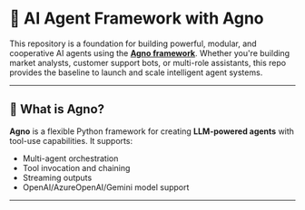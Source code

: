 # 🤖 AI Agent Framework with Agno

This repository is a foundation for building powerful, modular, and cooperative AI agents using the **[Agno framework](https://docs.agno.com/introduction)**. Whether you're building market analysts, customer support bots, or multi-role assistants, this repo provides the baseline to launch and scale intelligent agent systems.

---

## 🧠 What is Agno?

**Agno** is a flexible Python framework for creating **LLM-powered agents** with tool-use capabilities. It supports:

- Multi-agent orchestration
- Tool invocation and chaining
- Streaming outputs
- OpenAI/AzureOpenAI/Gemini model support

---
